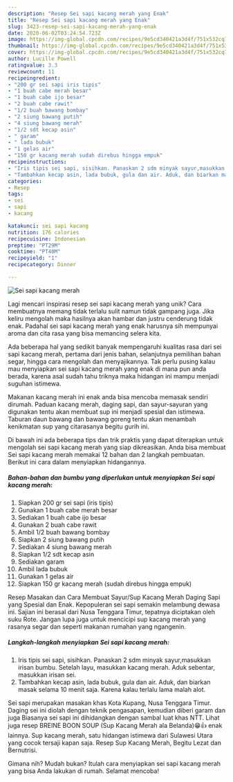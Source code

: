 ```yaml
---
description: "Resep Sei sapi kacang merah yang Enak"
title: "Resep Sei sapi kacang merah yang Enak"
slug: 3423-resep-sei-sapi-kacang-merah-yang-enak
date: 2020-06-02T03:24:54.723Z
image: https://img-global.cpcdn.com/recipes/9e5cd340421a3d4f/751x532cq70/sei-sapi-kacang-merah-foto-resep-utama.jpg
thumbnail: https://img-global.cpcdn.com/recipes/9e5cd340421a3d4f/751x532cq70/sei-sapi-kacang-merah-foto-resep-utama.jpg
cover: https://img-global.cpcdn.com/recipes/9e5cd340421a3d4f/751x532cq70/sei-sapi-kacang-merah-foto-resep-utama.jpg
author: Lucille Powell
ratingvalue: 3.3
reviewcount: 11
recipeingredient:
- "200 gr sei sapi iris tipis"
- "1 buah cabe merah besar"
- "1 buah cabe ijo besar"
- "2 buah cabe rawit"
- "1/2 buah bawang bombay"
- "2 siung bawang putih"
- "4 siung bawang merah"
- "1/2 sdt kecap asin"
- " garam"
- " lada bubuk"
- "1 gelas air"
- "150 gr kacang merah sudah direbus hingga empuk"
recipeinstructions:
- "Iris tipis sei sapi, sisihkan. Panaskan 2 sdm minyak sayur,masukkan irisan bumbu. Setelah layu, masukkan kacang merah. Aduk sebentar, masukkan irisan sei."
- "Tambahkan kecap asin, lada bubuk, gula dan air. Aduk, dan biarkan masak selama 10 menit saja. Karena kalau terlalu lama malah alot."
categories:
- Resep
tags:
- sei
- sapi
- kacang

katakunci: sei sapi kacang 
nutrition: 176 calories
recipecuisine: Indonesian
preptime: "PT29M"
cooktime: "PT40M"
recipeyield: "1"
recipecategory: Dinner

---
```



![Sei sapi kacang merah](https://img-global.cpcdn.com/recipes/9e5cd340421a3d4f/751x532cq70/sei-sapi-kacang-merah-foto-resep-utama.jpg)

Lagi mencari inspirasi resep sei sapi kacang merah yang unik? Cara membuatnya memang tidak terlalu sulit namun tidak gampang juga. Jika keliru mengolah maka hasilnya akan hambar dan justru cenderung tidak enak. Padahal sei sapi kacang merah yang enak harusnya sih mempunyai aroma dan cita rasa yang bisa memancing selera kita.

Ada beberapa hal yang sedikit banyak mempengaruhi kualitas rasa dari sei sapi kacang merah, pertama dari jenis bahan, selanjutnya pemilihan bahan segar, hingga cara mengolah dan menyajikannya. Tak perlu pusing kalau mau menyiapkan sei sapi kacang merah yang enak di mana pun anda berada, karena asal sudah tahu triknya maka hidangan ini mampu menjadi suguhan istimewa.

Makanan kacang merah ini enak anda bisa mencoba memasak sendiri dirumah. Paduan kacang merah, daging sapi, dan sayur-sayuran yang digunakan tentu akan membuat sup ini menjadi spesial dan istimewa. Taburan daun bawang dan bawang goreng tentu akan menambah kenikmatan sup yang citarasanya begitu gurih ini.


Di bawah ini ada beberapa tips dan trik praktis yang dapat diterapkan untuk mengolah sei sapi kacang merah yang siap dikreasikan. Anda bisa membuat Sei sapi kacang merah memakai 12 bahan dan 2 langkah pembuatan. Berikut ini cara dalam menyiapkan hidangannya.

<!--inarticleads1-->

##### Bahan-bahan dan bumbu yang diperlukan untuk menyiapkan Sei sapi kacang merah:

1. Siapkan 200 gr sei sapi (iris tipis)
1. Gunakan 1 buah cabe merah besar
1. Sediakan 1 buah cabe ijo besar
1. Gunakan 2 buah cabe rawit
1. Ambil 1/2 buah bawang bombay
1. Siapkan 2 siung bawang putih
1. Sediakan 4 siung bawang merah
1. Siapkan 1/2 sdt kecap asin
1. Sediakan  garam
1. Ambil  lada bubuk
1. Gunakan 1 gelas air
1. Siapkan 150 gr kacang merah (sudah direbus hingga empuk)


Resep Masakan dan Cara Membuat Sayur/Sup Kacang Merah Daging Sapi yang Spesial dan Enak. Kepopuleran sei sapi semakin melambung dewasa ini. Sajian ini berasal dari Nusa Tenggara Timur, tepatnya diciptakan oleh suku Rote. Jangan lupa juga untuk mencicipi sup kacang merah yang rasanya segar dan seperti makanan rumahan yang ngangenin. 

<!--inarticleads2-->

##### Langkah-langkah menyiapkan Sei sapi kacang merah:

1. Iris tipis sei sapi, sisihkan. Panaskan 2 sdm minyak sayur,masukkan irisan bumbu. Setelah layu, masukkan kacang merah. Aduk sebentar, masukkan irisan sei.
1. Tambahkan kecap asin, lada bubuk, gula dan air. Aduk, dan biarkan masak selama 10 menit saja. Karena kalau terlalu lama malah alot.


Sei sapi merupakan masakan khas Kota Kupang, Nusa Tenggara Timur. Daging sei ini diolah dengan teknik pengasapan, kemudian diberi garam dan juga Biasanya sei sapi ini dihidangkan dengan sambal luat khas NTT. Lihat juga resep BREINE BOON SOUP (Sup Kacang Merah ala Belanda)😁👍 enak lainnya. Sup kacang merah, satu hidangan istimewa dari Sulawesi Utara yang cocok tersaji kapan saja. Resep Sup Kacang Merah, Begitu Lezat dan Bernutrisi. 

Gimana nih? Mudah bukan? Itulah cara menyiapkan sei sapi kacang merah yang bisa Anda lakukan di rumah. Selamat mencoba!
